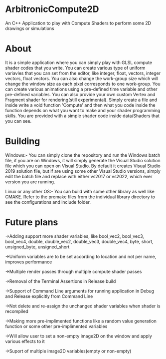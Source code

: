 # ArbitronicCompute2D
An C++ Application to play with Compute Shaders to perform some 2D drawings or simulations

# About
It is a simple application where you can simply play with GLSL compute shader codes that you write. You can create various type of uniform variavles that you can set from the editor, like integer, float, vectors, integer vectors, float vectors. You can also change the work-group size which will change the window size as each pixel corresponds to one work-group. You can create various animations using a pre-defined time variable and other pre-defined variables. You can also provide your own custom Vertex and Fragment shader for rendering(still experimental). Simply create a file and inside write a void function 'Compute' and then what you code inside the function depends on what you want to make and your shader programming skills.
You are provided with a simple shader code inside data/Shaders that you can see.

# Building
Windows:-
 You can simply clone the repository and run the Windows batch file, if you are on Windows, it will simply generate the Visual Studio solution file which you can open on Visual Studio.
 By default it creates Visual Studio 2019 solution file, but if are using some other Visual Studio versions, simply edit the batch file and replace with either vs2017 or vs2022, which ever version you are running.

Linux or any other OS:-
 You can build with some other library as well like CMAKE. Refer to the premake files from the individual library directory to see the configurations and include folder.

# Future plans
->Adding support more shader variables, like bool_vec2, bool_vec3, bool_vec4, double, double_vec2, double_vec3, double_vec4, byte, short, unsigned_byte, unsigned_short

->Uniform variables are to be set according to location and not per name, improves performance

->Multiple render passes through multiple compute shader passes

->Removal of the Terminal Assertions in Release build

->Support of Command Line arguments for running application in Debug and Release explicitly from Command Line

->Not delete and re-assign the unchanged shader variables when shader is recompiled

->Making more pre-implimented functions like a random value generation function or some other pre-implimented variables

->Will allow user to set a non-empty image2D on the window and apply various effects to it

->Suport of multiple image2D variables(empty or non-empty)
